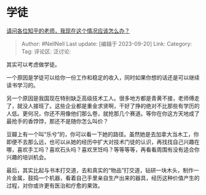 # 学徒
[请问各位知乎的老师，我现在这个情况应该怎么办？](https://www.zhihu.com/question/622830374/answer/3218686309)

> Author: #NellNell
> Last update: [编辑于 2023-09-20]
> Link:
> Category: 
> Tag:
> 评论区:
> 泛讨论:

其实可以考虑做学徒。

一个原因是学徒可以给你一份工作和稳定的收入，同时如果你想的话还是可以继续读书学习的。

另一个原因是我国现在特别缺乏高级技术工人。很多地方都是青黄不接，老师傅走了，就没人接班了。这些企业都是重金求贤啊，干好了挣的绝对不比那些有学历的人低。更何况，你还不用像他们那么卷，就抢那几个赛道。等你在你这方天地成了最抢手的香饽饽，那还不是随你怎么叫价？

豆瓣上有一个叫“乐兮”的，你可以看一下她的路径。虽然她是去加拿大当木工，你即便不去那么远，也可以从她的经历中扩大对技术门徒的认识，再找找自己兴趣在哪，喜欢手工吗？喜欢石头吗？喜欢烹饪吗？等等等等，再看看周围有没有适合你兴趣的培训机会。

最后，其实比起与书本打交道，去和真实的“物品”打交道，钻研一块木头，制作一片金属，鼓捣一个机器，看着自己手里亲自生产出来的器具，经历这种价值产生的过程，对你或许更有医治和疗愈的果效。